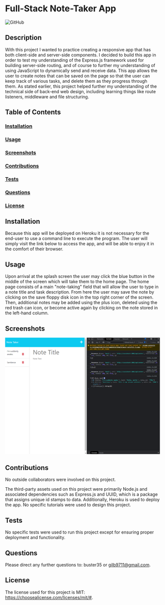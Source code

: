 # Full-Stack Note-Taker App
![GitHub](https://img.shields.io/github/license/buster35/note-taker-app)
## Description
With this project I wanted to practice creating a responsive app that has both client-side and server-side components.
I decided to build this app in order to test my understanding of the Express.js framework used for building server-side routing, and of course to further my understanding of using JavaScript to dynamically send and receive data.
This app allows the user to create notes that can be saved on the page so that the user can keep track of various tasks, and delete them as they progress through them.
As stated earlier, this project helped further my understanding of the technical side of back-end web design, including learning things like route listeners, middleware and file structuring.
## Table of Contents
### [Installation](#installation)
### [Usage](#usage)
### [Screenshots](#screenshots)
### [Contributions](#contributions)
### [Tests](#tests)
### [Questions](#questions)
### [License](#license)
## Installation
Because this app will be deployed on Heroku it is not necessary for the end-user to use a command line to execute the program. The user will simply visit the link below to access the app, and will be able to enjoy it in the comfort of their browser.
## Usage
Upon arrival at the splash screen the user may click the blue button in the middle of the screen which will take them to the home page. The home page consists of a main "note-taking" field that will allow the user to type in a note title and task description. From here the user may save the note by clicking on the save floppy disk icon in the top right corner of the screen. Then, additional notes may be added using the plus icon, deleted using the red trash can icon, or become active again by clicking on the note stored in the left-hand column.
## Screenshots
![Note Persistence](/assets/Note-persistance.png)
## Contributions
No outside collaborators were involved on this project.

The third-party assets used on this project were primarily Node.js and associated dependencies such as Express.js and UUID, which is a package that assigns unique id stamps to data. Additionally, Heroku is used to deploy the app.
No specific tutorials were used to design this project.
## Tests
No specific tests were used to run this project except for ensuring proper deployment and functionality.

## Questions
Please direct any further questions to: buster35 or gilb9711@gmail.com.
## License
The license used for this project is MIT: https://choosealicense.com/licenses/mit/#.
